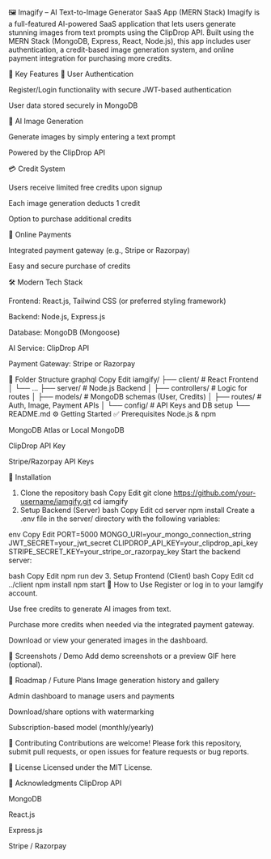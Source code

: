 🖼️ Imagify – AI Text-to-Image Generator SaaS App (MERN Stack)
Imagify is a full-featured AI-powered SaaS application that lets users generate stunning images from text prompts using the ClipDrop API. Built using the MERN Stack (MongoDB, Express, React, Node.js), this app includes user authentication, a credit-based image generation system, and online payment integration for purchasing more credits.

🚀 Key Features
🔐 User Authentication

Register/Login functionality with secure JWT-based authentication

User data stored securely in MongoDB

🎨 AI Image Generation

Generate images by simply entering a text prompt

Powered by the ClipDrop API

💳 Credit System

Users receive limited free credits upon signup

Each image generation deducts 1 credit

Option to purchase additional credits

🧾 Online Payments

Integrated payment gateway (e.g., Stripe or Razorpay)

Easy and secure purchase of credits

🛠️ Modern Tech Stack

Frontend: React.js, Tailwind CSS (or preferred styling framework)

Backend: Node.js, Express.js

Database: MongoDB (Mongoose)

AI Service: ClipDrop API

Payment Gateway: Stripe or Razorpay

📁 Folder Structure
graphql
Copy
Edit
iamgify/
├── client/           # React Frontend
│   └── ...
├── server/           # Node.js Backend
│   ├── controllers/  # Logic for routes
│   ├── models/       # MongoDB schemas (User, Credits)
│   ├── routes/       # Auth, Image, Payment APIs
│   └── config/       # API Keys and DB setup
└── README.md
⚙️ Getting Started
✅ Prerequisites
Node.js & npm

MongoDB Atlas or Local MongoDB

ClipDrop API Key

Stripe/Razorpay API Keys

🔧 Installation
1. Clone the repository
bash
Copy
Edit
git clone https://github.com/your-username/iamgify.git
cd iamgify
2. Setup Backend (Server)
bash
Copy
Edit
cd server
npm install
Create a .env file in the server/ directory with the following variables:

env
Copy
Edit
PORT=5000
MONGO_URI=your_mongo_connection_string
JWT_SECRET=your_jwt_secret
CLIPDROP_API_KEY=your_clipdrop_api_key
STRIPE_SECRET_KEY=your_stripe_or_razorpay_key
Start the backend server:

bash
Copy
Edit
npm run dev
3. Setup Frontend (Client)
bash
Copy
Edit
cd ../client
npm install
npm start
🧪 How to Use
Register or log in to your Iamgify account.

Use free credits to generate AI images from text.

Purchase more credits when needed via the integrated payment gateway.

Download or view your generated images in the dashboard.

📸 Screenshots / Demo
Add demo screenshots or a preview GIF here (optional).

🔮 Roadmap / Future Plans
Image generation history and gallery

Admin dashboard to manage users and payments

Download/share options with watermarking

Subscription-based model (monthly/yearly)

🤝 Contributing
Contributions are welcome! Please fork this repository, submit pull requests, or open issues for feature requests or bug reports.

📄 License
Licensed under the MIT License.

🙏 Acknowledgments
ClipDrop API

MongoDB

React.js

Express.js

Stripe / Razorpay
